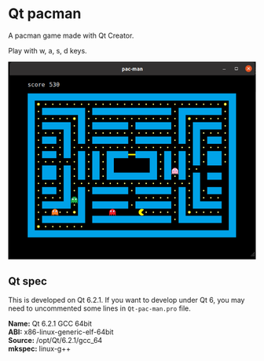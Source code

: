 # Qt pacman

A pacman game made with Qt Creator.  

Play with w, a, s, d keys.

![](./screenshots/1.png)

## Qt spec

This is developed on Qt 6.2.1. If you want to develop under Qt 6, you may need to uncommented some lines in `Qt-pac-man.pro` file.

**Name:** Qt 6.2.1 GCC 64bit  
**ABI:** x86-linux-generic-elf-64bit  
**Source:** /opt/Qt/6.2.1/gcc_64  
**mkspec:** linux-g++  



